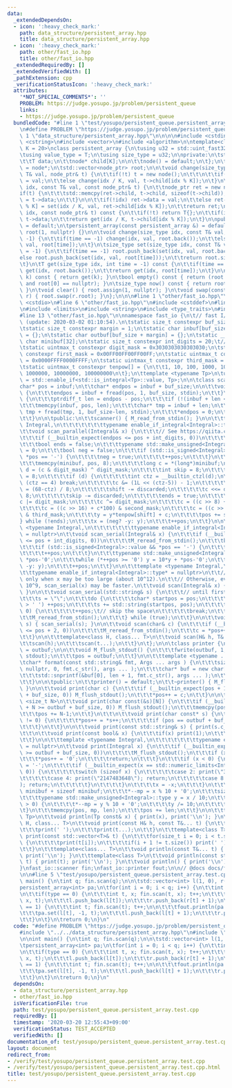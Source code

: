 ```yaml
---
data:
  _extendedDependsOn:
  - icon: ':heavy_check_mark:'
    path: data_structure/persistent_array.hpp
    title: data_structure/persistent_array.hpp
  - icon: ':heavy_check_mark:'
    path: other/fast_io.hpp
    title: other/fast_io.hpp
  _extendedRequiredBy: []
  _extendedVerifiedWith: []
  _pathExtension: cpp
  _verificationStatusIcon: ':heavy_check_mark:'
  attributes:
    '*NOT_SPECIAL_COMMENTS*': ''
    PROBLEM: https://judge.yosupo.jp/problem/persistent_queue
    links:
    - https://judge.yosupo.jp/problem/persistent_queue
  bundledCode: "#line 1 \"test/yosupo/persistent_queue.persistent_array.test.cpp\"\
    \n#define PROBLEM \"https://judge.yosupo.jp/problem/persistent_queue\"\n\n#line\
    \ 1 \"data_structure/persistent_array.hpp\"\n\n\n\n#include <cstdint>\n#include\
    \ <cstring>\n#include <vector>\n#include <algorithm>\n\ntemplate<class T, std::uint_fast32_t\
    \ K = 20>\nclass persistent_array {\n\tusing u32 = std::uint_fast32_t;\n\npublic:\n\
    \tusing value_type = T;\n\tusing size_type = u32;\n\nprivate:\n\tstruct node {\n\
    \t\tT data;\n\t\tnode* child[K];\n\n\t\tnode() = default;\n\t};\n\tusing node_ptr\
    \ = node*;\n\tstd::vector<node_ptr> root;\n\n\tvoid change(size_type idx, const\
    \ T& val, node_ptr& t) {\n\t\tif(!t) t = new node();\n\t\t\n\t\tif(!idx) t->data\
    \ = val;\n\t\telse change(idx / K, val, t->child[idx % K]);\n\t}\n\tnode_ptr set(size_type\
    \ idx, const T& val, const node_ptr& t) {\n\t\tnode_ptr ret = new node();\n\t\t\
    if(t) {\n\t\t\tstd::memcpy(ret->child, t->child, sizeof(t->child));\n\t\t\tret->data\
    \ = t->data;\n\t\t}\n\n\t\tif(!idx) ret->data = val;\n\t\telse ret->child[idx\
    \ % K] = set(idx / K, val, ret->child[idx % K]);\n\t\treturn ret;\n\t}\n\tT get(size_type\
    \ idx, const node_ptr& t) const {\n\t\tif(!t) return T{};\n\t\tif(idx == 0) return\
    \ t->data;\n\t\treturn get(idx / K, t->child[idx % K]);\n\t}\n\npublic:\n\tpersistent_array(persistent_array&&)\
    \ = default;\n\tpersistent_array(const persistent_array &) = default;\n\n\tpersistent_array():\
    \ root(1, nullptr) {}\n\n\tvoid change(size_type idx, const T& val, int time =\
    \ -1) {\n\t\tif(time == -1) change(idx, val, root.back());\n\t\telse change(idx,\
    \ val, root[time]);\n\t}\n\tsize_type set(size_type idx, const T& val, int time\
    \ = -1) {\n\t\tif(time == -1) root.push_back(set(idx, val, root.back()));\n\t\t\
    else root.push_back(set(idx, val, root[time]));\n\t\treturn root.size() - 1;\n\
    \t}\n\tT get(size_type idx, int time = -1) const {\n\t\tif(time == -1) return\
    \ get(idx, root.back());\n\t\treturn get(idx, root[time]);\n\t}\n\n\tconst T operator[](size_type\
    \ k) const { return get(k); }\n\tbool empty() const { return (root.size() == 1\
    \ and root[0] == nullptr); }\n\tsize_type now() const { return root.size() - 1;\
    \ }\n\tvoid clear() { root.assign(1, nullptr); }\n\tvoid swap(const persistent_array&\
    \ r) { root.swap(r.root); }\n};\n\n\n#line 1 \"other/fast_io.hpp\"\n\n\n\n#include\
    \ <cstdio>\n#line 6 \"other/fast_io.hpp\"\n#include <cstddef>\n#line 8 \"other/fast_io.hpp\"\
    \n#include <limits>\n#include <string>\n#include <type_traits>\n#include <utility>\n\
    #line 13 \"other/fast_io.hpp\"\n\nnamespace fast_io {\n\t// fast I/O by rsk0315\
    \ (update: 2020-03-02 01:10:54).\n\tstatic size_t constexpr buf_size = 1 << 17;\n\
    \tstatic size_t constexpr margin = 1;\n\tstatic char inbuf[buf_size + margin]\
    \ = {};\n\tstatic char outbuf[buf_size + margin] = {};\n\tstatic __attribute__((aligned(8)))\
    \ char minibuf[32];\n\tstatic size_t constexpr int_digits = 20;\t// 18446744073709551615\n\
    \tstatic uintmax_t constexpr digit_mask = 0x3030303030303030;\n\tstatic uintmax_t\
    \ constexpr first_mask = 0x00FF00FF00FF00FF;\n\tstatic uintmax_t constexpr second_mask\
    \ = 0x0000FFFF0000FFFF;\n\tstatic uintmax_t constexpr third_mask = 0x00000000FFFFFFFF;\n\
    \tstatic uintmax_t constexpr tenpow[] = {\n\t\t1, 10, 100, 1000, 10000, 100000,\
    \ 1000000, 10000000, 100000000\n\t};\n\ttemplate <typename Tp>\n\tusing enable_if_integral\
    \ = std::enable_if<std::is_integral<Tp>::value, Tp>;\n\n\tclass scanner {\n\t\t\
    char* pos = inbuf;\n\t\tchar* endpos = inbuf + buf_size;\n\n\t\tvoid M_read_from_stdin()\
    \ {\n\t\t\tendpos = inbuf + fread(pos, 1, buf_size, stdin);\n\t\t}\n\t\tvoid M_reread_from_stdin()\
    \ {\n\t\t\tptrdiff_t len = endpos - pos;\n\t\t\tif (!(inbuf + len <= pos)) return;\n\
    \t\t\tmemcpy(inbuf, pos, len);\n\t\t\tchar* tmp = inbuf + len;\n\t\t\tendpos =\
    \ tmp + fread(tmp, 1, buf_size-len, stdin);\n\t\t\t*endpos = 0;\n\t\t\tpos = inbuf;\n\
    \t\t}\n\n\tpublic:\n\t\tscanner() { M_read_from_stdin(); }\n\n\t\ttemplate <typename\
    \ Integral,\n\t\t\t\t\t\t\ttypename enable_if_integral<Integral>::type* = nullptr>\n\
    \t\tvoid scan_parallel(Integral& x) {\n\t\t\t// See https://qiita.com/rsk0315_h4x/items/17a9cb12e0de5fd918f4\n\
    \t\t\tif (__builtin_expect(endpos <= pos + int_digits, 0))\n\t\t\t\tM_reread_from_stdin();\n\
    \t\t\tbool ends = false;\n\t\t\ttypename std::make_unsigned<Integral>::type y\
    \ = 0;\n\t\t\tbool neg = false;\n\t\t\tif (std::is_signed<Integral>::value &&\
    \ *pos == '-') {\n\t\t\t\tneg = true;\n\t\t\t\t++pos;\n\t\t\t}\n\t\t\tdo {\n\t\
    \t\t\tmemcpy(minibuf, pos, 8);\n\t\t\t\tlong c = *(long*)minibuf;\n\t\t\t\tlong\
    \ d = (c & digit_mask) ^ digit_mask;\n\t\t\t\tint skip = 8;\n\t\t\t\tint shift\
    \ = 8;\n\t\t\t\tif (d) {\n\t\t\t\t\tint ctz = __builtin_ctzl(d);\n\t\t\t\t\tif\
    \ (ctz == 4) break;\n\t\t\t\t\tc &= (1L << (ctz-5)) - 1;\n\t\t\t\t\tint discarded\
    \ = (68-ctz) / 8;\n\t\t\t\t\tshift -= discarded;\n\t\t\t\t\tc <<= discarded *\
    \ 8;\n\t\t\t\t\tskip -= discarded;\n\t\t\t\t\tends = true;\n\t\t\t\t}\n\t\t\t\t\
    c |= digit_mask;\n\t\t\t\tc ^= digit_mask;\n\t\t\t\tc = ((c >> 8) + c*10) & first_mask;\n\
    \t\t\t\tc = ((c >> 16) + c*100) & second_mask;\n\t\t\t\tc = ((c >> 32) + c*10000)\
    \ & third_mask;\n\t\t\t\ty = y*tenpow[shift] + c;\n\t\t\t\tpos += skip;\n\t\t\t\
    } while (!ends);\n\t\t\tx = (neg? -y: y);\n\t\t\t++pos;\n\t\t}\n\n\t\ttemplate\
    \ <typename Integral,\n\t\t\t\t\t\t\ttypename enable_if_integral<Integral>::type*\
    \ = nullptr>\n\t\tvoid scan_serial(Integral& x) {\n\t\t\tif (__builtin_expect(endpos\
    \ <= pos + int_digits, 0))\n\t\t\t\tM_reread_from_stdin();\n\t\t\tbool neg = false;\n\
    \t\t\tif (std::is_signed<Integral>::value && *pos == '-') {\n\t\t\t\tneg = true;\n\
    \t\t\t\t++pos;\n\t\t\t}\n\t\t\ttypename std::make_unsigned<Integral>::type y =\
    \ *pos-'0';\n\t\t\twhile (*++pos >= '0') y = 10*y + *pos-'0';\n\t\t\tx = (neg?\
    \ -y: y);\n\t\t\t++pos;\n\t\t}\n\n\t\ttemplate <typename Integral,\n\t\t\t\t\t\
    \t\ttypename enable_if_integral<Integral>::type* = nullptr>\n\t\t// Use scan_parallel(x)\
    \ only when x may be too large (about 10^12).\n\t\t// Otherwise, even when x <=\
    \ 10^9, scan_serial(x) may be faster.\n\t\tvoid scan(Integral& x) { scan_parallel(x);\
    \ }\n\n\t\tvoid scan_serial(std::string& s) {\n\t\t\t// until first whitespace\n\
    \t\t\ts = \"\";\n\t\t\tdo {\n\t\t\t\tchar* startpos = pos;\n\t\t\t\twhile (*pos\
    \ > ' ') ++pos;\n\t\t\t\ts += std::string(startpos, pos);\n\t\t\t\tif (*pos !=\
    \ 0) {\n\t\t\t\t\t++pos;\t// skip the space\n\t\t\t\t\tbreak;\n\t\t\t\t}\n\t\t\
    \t\tM_reread_from_stdin();\n\t\t\t} while (true);\n\t\t}\n\n\t\tvoid scan(std::string&\
    \ s) { scan_serial(s); }\n\n\t\tvoid scan(char& c) {\n\t\t\tif (__builtin_expect(endpos\
    \ <= pos + 2, 0))\n\t\t\t\tM_reread_from_stdin();\n\t\t\tc = *pos++;\n\t\t\t++pos;\n\
    \t\t}\n\n\t\ttemplate<class H, class... T>\n\t\tvoid scan(H& h, T&... t) {\n\t\
    \t\tscan(h);\n\t\t\tscan(t...);\n\t\t}\n\t};\n\n\tclass printer {\n\t\tchar* pos\
    \ = outbuf;\n\n\t\tvoid M_flush_stdout() {\n\t\t\tfwrite(outbuf, 1, pos-outbuf,\
    \ stdout);\n\t\t\tpos = outbuf;\n\t\t}\n\n\t\ttemplate <typename ... Args>\n\t\
    \tchar* format(const std::string& fmt, Args ... args ) {\n\t\t\tsize_t len = std::snprintf(\
    \ nullptr, 0, fmt.c_str(), args ... );\n\t\t\tchar* buf = new char[len + 1];\n\
    \t\t\tstd::snprintf(&buf[0], len + 1, fmt.c_str(), args ... );\n\t\t\treturn std::move(buf);\n\
    \t\t}\n\n\tpublic:\n\t\tprinter() = default;\n\t\t~printer() { M_flush_stdout();\
    \ }\n\n\t\tvoid print(char c) {\n\t\t\tif (__builtin_expect(pos + 1 >= outbuf\
    \ + buf_size, 0)) M_flush_stdout();\n\t\t\t*pos++ = c;\n\t\t}\n\n\t\ttemplate\
    \ <size_t N>\n\t\tvoid print(char const(&s)[N]) {\n\t\t\tif (__builtin_expect(pos\
    \ + N >= outbuf + buf_size, 0)) M_flush_stdout();\n\t\t\tmemcpy(pos, s, N-1);\n\
    \t\t\tpos += N-1;\n\t\t}\n\t\t\n\t\tvoid print(char const* s) {\n\t\t\twhile (*s\
    \ != 0) {\n\t\t\t\t*pos++ = *s++;\n\t\t\t\tif (pos == outbuf + buf_size) M_flush_stdout();\n\
    \t\t\t}\n\t\t}\n\n\t\tvoid print(const std::string& s) { print(s.c_str()); }\n\
    \t\t\n\t\tvoid print(const bool& x) {\n\t\t\tif(x) print(1);\n\t\t\telse print(0);\n\
    \t\t}\n\n\t\ttemplate <typename Integral,\n\t\t\t\t\t\t\ttypename enable_if_integral<Integral>::type*\
    \ = nullptr>\n\t\tvoid print(Integral x) {\n\t\t\tif (__builtin_expect(pos + int_digits\
    \ >= outbuf + buf_size, 0))\n\t\t\t\tM_flush_stdout();\n\t\t\tif (x == 0) {\n\t\
    \t\t\t*pos++ = '0';\n\t\t\t\treturn;\n\t\t\t}\n\t\t\tif (x < 0) {\n\t\t\t\t*pos++\
    \ = '-';\n\t\t\t\tif (__builtin_expect(x == std::numeric_limits<Integral>::min(),\
    \ 0)) {\n\t\t\t\t\tswitch (sizeof x) {\n\t\t\t\t\tcase 2: print(\"32768\"); return;\n\
    \t\t\t\t\tcase 4: print(\"2147483648\"); return;\n\t\t\t\t\tcase 8: print(\"9223372036854775808\"\
    ); return;\n\t\t\t\t\t}\n\t\t\t\t}\n\t\t\t\tx = -x;\n\t\t\t}\n\t\t\tchar* mp =\
    \ minibuf + sizeof minibuf;\n\t\t\t*--mp = x % 10 + '0';\n\t\t\tsize_t len = 1;\n\
    \t\t\ttypename std::make_unsigned<Integral>::type y = x / 10;\n\t\t\twhile (y\
    \ > 0) {\n\t\t\t\t*--mp = y % 10 + '0';\n\t\t\t\ty /= 10;\n\t\t\t\t++len;\n\t\t\
    \t}\n\t\t\tmemcpy(pos, mp, len);\n\t\t\tpos += len;\n\t\t}\n\n\t\ttemplate <typename\
    \ Tp>\n\t\tvoid println(Tp const& x) { print(x), print('\\n'); }\n\t\t\n\t\ttemplate<class\
    \ H, class... T>\n\t\tvoid print(const H& h, const T&... t) {\n\t\t\tprint(h);\n\
    \t\t\tprint(' ');\n\t\t\tprint(t...);\n\t\t}\n\t\ttemplate<class T>\n\t\tvoid\
    \ print(const std::vector<T>& t) {\n\t\t\tfor(size_t i = 0; i < t.size(); i++)\
    \ {\n\t\t\t\tprint(t[i]);\n\t\t\t\tif(i + 1 != t.size()) print(' ');\n\t\t\t}\n\
    \t\t}\n\t\ttemplate<class... T>\n\t\tvoid println(const T&... t) { print(t...);\
    \ print('\\n'); }\n\t\ttemplate<class T>\n\t\tvoid println(const std::vector<T>&\
    \ t) { print(t); print('\\n'); }\n\t\tvoid println() { print('\\n'); }\n\t};\n\
    }\nfast_io::scanner fin;\nfast_io::printer fout;\n\n// @docs docs/fast_io.md\n\
    \n\n#line 5 \"test/yosupo/persistent_queue.persistent_array.test.cpp\"\n\nint\
    \ main() {\n\tint q; fin.scan(q);\n\n\tstd::vector<int> l(1, 0), r(1, 0);\n\t\
    persistent_array<int> pa;\n\tfor(int i = 0; i < q; i++) {\n\t\tint type; fin.scan(type);\n\
    \n\t\tif(type == 0) {\n\t\t\tint t, x; fin.scan(t, x); t++;\n\t\t\t\n\t\t\tpa.set(r[t],\
    \ x, t);\n\t\t\tl.push_back(l[t]);\n\t\t\tr.push_back(r[t] + 1);\n\t\t} else if(type\
    \ == 1) {\n\t\t\tint t; fin.scan(t); t++;\n\n\t\t\tfout.println(pa.get(l[t], t));\n\
    \t\t\tpa.set(l[t], -1, t);\n\t\t\tl.push_back(l[t] + 1);\n\t\t\tr.push_back(r[t]);\n\
    \t\t}\n\t}\n\treturn 0;\n}\n"
  code: "#define PROBLEM \"https://judge.yosupo.jp/problem/persistent_queue\"\n\n\
    #include \"../../data_structure/persistent_array.hpp\"\n#include \"../../other/fast_io.hpp\"\
    \n\nint main() {\n\tint q; fin.scan(q);\n\n\tstd::vector<int> l(1, 0), r(1, 0);\n\
    \tpersistent_array<int> pa;\n\tfor(int i = 0; i < q; i++) {\n\t\tint type; fin.scan(type);\n\
    \n\t\tif(type == 0) {\n\t\t\tint t, x; fin.scan(t, x); t++;\n\t\t\t\n\t\t\tpa.set(r[t],\
    \ x, t);\n\t\t\tl.push_back(l[t]);\n\t\t\tr.push_back(r[t] + 1);\n\t\t} else if(type\
    \ == 1) {\n\t\t\tint t; fin.scan(t); t++;\n\n\t\t\tfout.println(pa.get(l[t], t));\n\
    \t\t\tpa.set(l[t], -1, t);\n\t\t\tl.push_back(l[t] + 1);\n\t\t\tr.push_back(r[t]);\n\
    \t\t}\n\t}\n\treturn 0;\n}\n"
  dependsOn:
  - data_structure/persistent_array.hpp
  - other/fast_io.hpp
  isVerificationFile: true
  path: test/yosupo/persistent_queue.persistent_array.test.cpp
  requiredBy: []
  timestamp: '2020-03-20 12:55:43+09:00'
  verificationStatus: TEST_ACCEPTED
  verifiedWith: []
documentation_of: test/yosupo/persistent_queue.persistent_array.test.cpp
layout: document
redirect_from:
- /verify/test/yosupo/persistent_queue.persistent_array.test.cpp
- /verify/test/yosupo/persistent_queue.persistent_array.test.cpp.html
title: test/yosupo/persistent_queue.persistent_array.test.cpp
---
```

